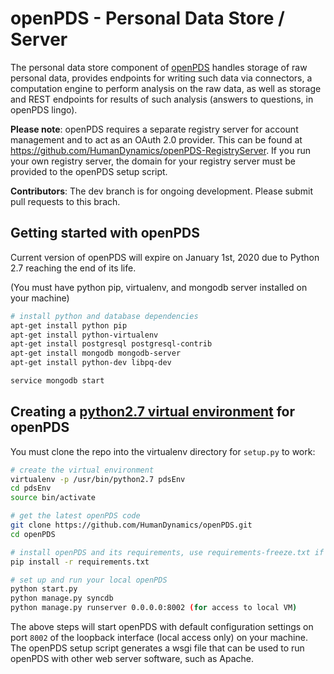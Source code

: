 openPDS - Personal Data Store / Server
======================================

The personal data store component of [openPDS](http://openpds.media.mit.edu/) handles storage of raw personal data, provides endpoints for writing such data via connectors, a computation engine to perform analysis on the raw data, as well as storage and REST endpoints for results of such analysis (answers to questions, in openPDS lingo).

__Please note__: openPDS requires a separate registry server for account management and to act as an OAuth 2.0 provider. This can be found at https://github.com/HumanDynamics/openPDS-RegistryServer. If you run your own registry server, the domain for your registry server must be provided to the openPDS setup script.

__Contributors__: The dev branch is for ongoing development. Please submit pull requests to this brach.

## Getting started with openPDS
Current version of openPDS will expire on January 1st, 2020 due to Python 2.7 reaching the end of its life.

(You must have python pip, virtualenv, and mongodb server installed on your machine)

```sh
# install python and database dependencies
apt-get install python pip
apt-get install python-virtualenv
apt-get install postgresql postgresql-contrib
apt-get install mongodb mongodb-server
apt-get install python-dev libpq-dev

service mongodb start
```

## Creating a [python2.7 virtual environment](http://docs.python-guide.org/en/latest/dev/virtualenvs/) for openPDS
You must clone the repo into the virtualenv directory for `setup.py` to work:

```sh
# create the virtual environment
virtualenv -p /usr/bin/python2.7 pdsEnv
cd pdsEnv
source bin/activate

# get the latest openPDS code
git clone https://github.com/HumanDynamics/openPDS.git
cd openPDS

# install openPDS and its requirements, use requirements-freeze.txt if there are any version issues
pip install -r requirements.txt

# set up and run your local openPDS
python start.py
python manage.py syncdb
python manage.py runserver 0.0.0.0:8002 (for access to local VM)
```

The above steps will start openPDS with default configuration settings on port `8002` of the loopback interface (local access only) on your machine. The openPDS setup script generates a wsgi file that can be used to run openPDS with other web server software, such as Apache.
